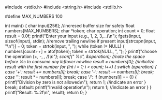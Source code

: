 #include <stdio.h>
#include <string.h>
#include <stdlib.h>

#define MAX_NUMBERS 100

int main() {
    char input[256];
    //incresed buffer size for safety
    float numbers[MAX_NUMBERS];
    char *token;
    char operation;
    int count = 0;
    float result = 0.0f;
    printf("Enter your input (e.g., 1, 2, 3,...)\n");
    fgets(input, sizeof(input), stdin);
    //remove trailing newline if present
    input[strcspn(input, "\n")] = 0;
    token = strtok(input, ", ");
    while (token != NULL) {
        numbers[count++] = atof(token);
        token = strtok(NULL, ", ");
    }
    printf("choose the operation (+, -, *, /)\n");
    scanf(" %c", &operation);
    //note the space before %c to consume any leftover newline
    result = numbers[0];
    //initialize result with the first number
    for (int i = 1; i < count; i++) {
        switch (operation) {
            case '+':
                result += numbers[i];
                break;
            case '-':
                result -= numbers[i];
                break;
            case '*':
                result *= numbers[i];
                break;
            case '/':
                if (numbers[i] == 0) {
                    printf("Division by zero is not allowed\n");
                    return 1;
                //indicate an error
                }
                break;
            default:
                printf("Invalid operation\n");
                return 1;
                //indicate an error
            }
        }
        printf("Result: %.2f\n", result);
        return 0;
}
